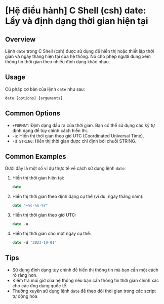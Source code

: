 # [Hệ điều hành] C Shell (csh) date: Lấy và định dạng thời gian hiện tại

## Overview
Lệnh `date` trong C Shell (csh) được sử dụng để hiển thị hoặc thiết lập thời gian và ngày tháng hiện tại của hệ thống. Nó cho phép người dùng xem thông tin thời gian theo nhiều định dạng khác nhau.

## Usage
Cú pháp cơ bản của lệnh `date` như sau:
```
date [options] [arguments]
```

## Common Options
- `+FORMAT`: Định dạng đầu ra của thời gian. Bạn có thể sử dụng các ký tự định dạng để tùy chỉnh cách hiển thị.
- `-u`: Hiển thị thời gian theo giờ UTC (Coordinated Universal Time).
- `-d STRING`: Hiển thị thời gian được chỉ định bởi chuỗi STRING.

## Common Examples
Dưới đây là một số ví dụ thực tế về cách sử dụng lệnh `date`:

1. Hiển thị thời gian hiện tại:
   ```csh
   date
   ```

2. Hiển thị thời gian theo định dạng cụ thể (ví dụ: ngày tháng năm):
   ```csh
   date "+%d-%m-%Y"
   ```

3. Hiển thị thời gian theo giờ UTC:
   ```csh
   date -u
   ```

4. Hiển thị thời gian cho một ngày cụ thể:
   ```csh
   date -d "2023-10-01"
   ```

## Tips
- Sử dụng định dạng tùy chỉnh để hiển thị thông tin mà bạn cần một cách rõ ràng hơn.
- Kiểm tra múi giờ của hệ thống nếu bạn cần thông tin thời gian chính xác cho các ứng dụng quốc tế.
- Thường xuyên sử dụng lệnh `date` để theo dõi thời gian trong các script tự động hóa.